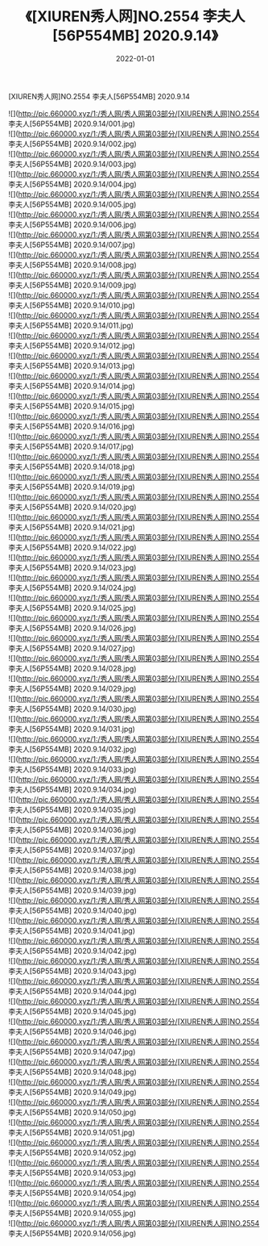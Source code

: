 ﻿---
layout: post
title:  《[XIUREN秀人网]NO.2554 李夫人[56P554MB] 2020.9.14》
date:   2022-01-01
img: http://pic.660000.xyz/1:/秀人网/秀人网第03部分/[XIUREN秀人网]NO.2554 李夫人[56P554MB] 2020.9.14/000.jpg
categories: [美女, 清纯, 唯美]
---

[XIUREN秀人网]NO.2554 李夫人[56P554MB] 2020.9.14

 ![](http://pic.660000.xyz/1:/秀人网/秀人网第03部分/[XIUREN秀人网]NO.2554 李夫人[56P554MB] 2020.9.14/001.jpg) <br>![](http://pic.660000.xyz/1:/秀人网/秀人网第03部分/[XIUREN秀人网]NO.2554 李夫人[56P554MB] 2020.9.14/002.jpg) <br>![](http://pic.660000.xyz/1:/秀人网/秀人网第03部分/[XIUREN秀人网]NO.2554 李夫人[56P554MB] 2020.9.14/003.jpg) <br>![](http://pic.660000.xyz/1:/秀人网/秀人网第03部分/[XIUREN秀人网]NO.2554 李夫人[56P554MB] 2020.9.14/004.jpg) <br>![](http://pic.660000.xyz/1:/秀人网/秀人网第03部分/[XIUREN秀人网]NO.2554 李夫人[56P554MB] 2020.9.14/005.jpg) <br>![](http://pic.660000.xyz/1:/秀人网/秀人网第03部分/[XIUREN秀人网]NO.2554 李夫人[56P554MB] 2020.9.14/006.jpg) <br>![](http://pic.660000.xyz/1:/秀人网/秀人网第03部分/[XIUREN秀人网]NO.2554 李夫人[56P554MB] 2020.9.14/007.jpg) <br>![](http://pic.660000.xyz/1:/秀人网/秀人网第03部分/[XIUREN秀人网]NO.2554 李夫人[56P554MB] 2020.9.14/008.jpg) <br>![](http://pic.660000.xyz/1:/秀人网/秀人网第03部分/[XIUREN秀人网]NO.2554 李夫人[56P554MB] 2020.9.14/009.jpg) <br>![](http://pic.660000.xyz/1:/秀人网/秀人网第03部分/[XIUREN秀人网]NO.2554 李夫人[56P554MB] 2020.9.14/010.jpg) <br>![](http://pic.660000.xyz/1:/秀人网/秀人网第03部分/[XIUREN秀人网]NO.2554 李夫人[56P554MB] 2020.9.14/011.jpg) <br>![](http://pic.660000.xyz/1:/秀人网/秀人网第03部分/[XIUREN秀人网]NO.2554 李夫人[56P554MB] 2020.9.14/012.jpg) <br>![](http://pic.660000.xyz/1:/秀人网/秀人网第03部分/[XIUREN秀人网]NO.2554 李夫人[56P554MB] 2020.9.14/013.jpg) <br>![](http://pic.660000.xyz/1:/秀人网/秀人网第03部分/[XIUREN秀人网]NO.2554 李夫人[56P554MB] 2020.9.14/014.jpg) <br>![](http://pic.660000.xyz/1:/秀人网/秀人网第03部分/[XIUREN秀人网]NO.2554 李夫人[56P554MB] 2020.9.14/015.jpg) <br>![](http://pic.660000.xyz/1:/秀人网/秀人网第03部分/[XIUREN秀人网]NO.2554 李夫人[56P554MB] 2020.9.14/016.jpg) <br>![](http://pic.660000.xyz/1:/秀人网/秀人网第03部分/[XIUREN秀人网]NO.2554 李夫人[56P554MB] 2020.9.14/017.jpg) <br>![](http://pic.660000.xyz/1:/秀人网/秀人网第03部分/[XIUREN秀人网]NO.2554 李夫人[56P554MB] 2020.9.14/018.jpg) <br>![](http://pic.660000.xyz/1:/秀人网/秀人网第03部分/[XIUREN秀人网]NO.2554 李夫人[56P554MB] 2020.9.14/019.jpg) <br>![](http://pic.660000.xyz/1:/秀人网/秀人网第03部分/[XIUREN秀人网]NO.2554 李夫人[56P554MB] 2020.9.14/020.jpg) <br>![](http://pic.660000.xyz/1:/秀人网/秀人网第03部分/[XIUREN秀人网]NO.2554 李夫人[56P554MB] 2020.9.14/021.jpg) <br>![](http://pic.660000.xyz/1:/秀人网/秀人网第03部分/[XIUREN秀人网]NO.2554 李夫人[56P554MB] 2020.9.14/022.jpg) <br>![](http://pic.660000.xyz/1:/秀人网/秀人网第03部分/[XIUREN秀人网]NO.2554 李夫人[56P554MB] 2020.9.14/023.jpg) <br>![](http://pic.660000.xyz/1:/秀人网/秀人网第03部分/[XIUREN秀人网]NO.2554 李夫人[56P554MB] 2020.9.14/024.jpg) <br>![](http://pic.660000.xyz/1:/秀人网/秀人网第03部分/[XIUREN秀人网]NO.2554 李夫人[56P554MB] 2020.9.14/025.jpg) <br>![](http://pic.660000.xyz/1:/秀人网/秀人网第03部分/[XIUREN秀人网]NO.2554 李夫人[56P554MB] 2020.9.14/026.jpg) <br>![](http://pic.660000.xyz/1:/秀人网/秀人网第03部分/[XIUREN秀人网]NO.2554 李夫人[56P554MB] 2020.9.14/027.jpg) <br>![](http://pic.660000.xyz/1:/秀人网/秀人网第03部分/[XIUREN秀人网]NO.2554 李夫人[56P554MB] 2020.9.14/028.jpg) <br>![](http://pic.660000.xyz/1:/秀人网/秀人网第03部分/[XIUREN秀人网]NO.2554 李夫人[56P554MB] 2020.9.14/029.jpg) <br>![](http://pic.660000.xyz/1:/秀人网/秀人网第03部分/[XIUREN秀人网]NO.2554 李夫人[56P554MB] 2020.9.14/030.jpg) <br>![](http://pic.660000.xyz/1:/秀人网/秀人网第03部分/[XIUREN秀人网]NO.2554 李夫人[56P554MB] 2020.9.14/031.jpg) <br>![](http://pic.660000.xyz/1:/秀人网/秀人网第03部分/[XIUREN秀人网]NO.2554 李夫人[56P554MB] 2020.9.14/032.jpg) <br>![](http://pic.660000.xyz/1:/秀人网/秀人网第03部分/[XIUREN秀人网]NO.2554 李夫人[56P554MB] 2020.9.14/033.jpg) <br>![](http://pic.660000.xyz/1:/秀人网/秀人网第03部分/[XIUREN秀人网]NO.2554 李夫人[56P554MB] 2020.9.14/034.jpg) <br>![](http://pic.660000.xyz/1:/秀人网/秀人网第03部分/[XIUREN秀人网]NO.2554 李夫人[56P554MB] 2020.9.14/035.jpg) <br>![](http://pic.660000.xyz/1:/秀人网/秀人网第03部分/[XIUREN秀人网]NO.2554 李夫人[56P554MB] 2020.9.14/036.jpg) <br>![](http://pic.660000.xyz/1:/秀人网/秀人网第03部分/[XIUREN秀人网]NO.2554 李夫人[56P554MB] 2020.9.14/037.jpg) <br>![](http://pic.660000.xyz/1:/秀人网/秀人网第03部分/[XIUREN秀人网]NO.2554 李夫人[56P554MB] 2020.9.14/038.jpg) <br>![](http://pic.660000.xyz/1:/秀人网/秀人网第03部分/[XIUREN秀人网]NO.2554 李夫人[56P554MB] 2020.9.14/039.jpg) <br>![](http://pic.660000.xyz/1:/秀人网/秀人网第03部分/[XIUREN秀人网]NO.2554 李夫人[56P554MB] 2020.9.14/040.jpg) <br>![](http://pic.660000.xyz/1:/秀人网/秀人网第03部分/[XIUREN秀人网]NO.2554 李夫人[56P554MB] 2020.9.14/041.jpg) <br>![](http://pic.660000.xyz/1:/秀人网/秀人网第03部分/[XIUREN秀人网]NO.2554 李夫人[56P554MB] 2020.9.14/042.jpg) <br>![](http://pic.660000.xyz/1:/秀人网/秀人网第03部分/[XIUREN秀人网]NO.2554 李夫人[56P554MB] 2020.9.14/043.jpg) <br>![](http://pic.660000.xyz/1:/秀人网/秀人网第03部分/[XIUREN秀人网]NO.2554 李夫人[56P554MB] 2020.9.14/044.jpg) <br>![](http://pic.660000.xyz/1:/秀人网/秀人网第03部分/[XIUREN秀人网]NO.2554 李夫人[56P554MB] 2020.9.14/045.jpg) <br>![](http://pic.660000.xyz/1:/秀人网/秀人网第03部分/[XIUREN秀人网]NO.2554 李夫人[56P554MB] 2020.9.14/046.jpg) <br>![](http://pic.660000.xyz/1:/秀人网/秀人网第03部分/[XIUREN秀人网]NO.2554 李夫人[56P554MB] 2020.9.14/047.jpg) <br>![](http://pic.660000.xyz/1:/秀人网/秀人网第03部分/[XIUREN秀人网]NO.2554 李夫人[56P554MB] 2020.9.14/048.jpg) <br>![](http://pic.660000.xyz/1:/秀人网/秀人网第03部分/[XIUREN秀人网]NO.2554 李夫人[56P554MB] 2020.9.14/049.jpg) <br>![](http://pic.660000.xyz/1:/秀人网/秀人网第03部分/[XIUREN秀人网]NO.2554 李夫人[56P554MB] 2020.9.14/050.jpg) <br>![](http://pic.660000.xyz/1:/秀人网/秀人网第03部分/[XIUREN秀人网]NO.2554 李夫人[56P554MB] 2020.9.14/051.jpg) <br>![](http://pic.660000.xyz/1:/秀人网/秀人网第03部分/[XIUREN秀人网]NO.2554 李夫人[56P554MB] 2020.9.14/052.jpg) <br>![](http://pic.660000.xyz/1:/秀人网/秀人网第03部分/[XIUREN秀人网]NO.2554 李夫人[56P554MB] 2020.9.14/053.jpg) <br>![](http://pic.660000.xyz/1:/秀人网/秀人网第03部分/[XIUREN秀人网]NO.2554 李夫人[56P554MB] 2020.9.14/054.jpg) <br>![](http://pic.660000.xyz/1:/秀人网/秀人网第03部分/[XIUREN秀人网]NO.2554 李夫人[56P554MB] 2020.9.14/055.jpg) <br>![](http://pic.660000.xyz/1:/秀人网/秀人网第03部分/[XIUREN秀人网]NO.2554 李夫人[56P554MB] 2020.9.14/056.jpg) <br>